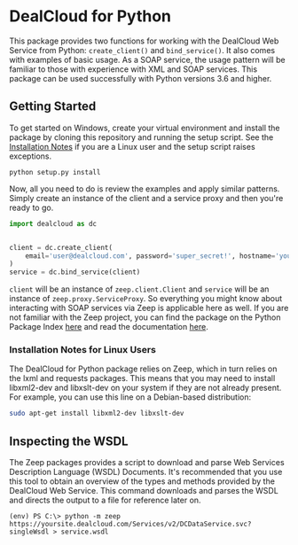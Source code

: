 # DealCloud for Python

This package provides two functions for working with the DealCloud Web Service
from Python: `create_client()` and `bind_service()`. It also comes with
examples of basic usage. As a SOAP service, the usage pattern will be familiar
to those with experience with XML and SOAP services. This package can be used
successfully with Python versions 3.6 and higher.


## Getting Started

To get started on Windows, create your virtual environment and install the
package by cloning this repository and running the setup script. See the 
[Installation Notes](https://github.com/holtjp/dealcloud-python#installation-notes-for-linux-users)
if you are a Linux user and the setup script raises exceptions.

```
python setup.py install
```

Now, all you need to do is review the examples and apply similar patterns.
Simply create an instance of the client and a service proxy and then you're
ready to go.

```python
import dealcloud as dc


client = dc.create_client(
    email='user@dealcloud.com', password='super_secret!', hostname='yoursite'
)
service = dc.bind_service(client)
```

`client` will be an instance of `zeep.client.Client` and `service` will be an
instance of `zeep.proxy.ServiceProxy`. So everything you might know about
interacting with SOAP services via Zeep is applicable here as well. If you
are not familiar with the Zeep project, you can find the package on the
Python Package Index [here](https://pypi.org/project/zeep/) and read the
documentation [here](https://python-zeep.readthedocs.io/en/master/).

### Installation Notes for Linux Users

The DealCloud for Python package relies on Zeep, which in turn relies on the
lxml and requests packages. This means that you may need to install libxml2-dev
and libxslt-dev on your system if they are not already present. For example,
you can use this line on a Debian-based distribution:

```bash
sudo apt-get install libxml2-dev libxslt-dev
```


## Inspecting the WSDL

The Zeep packages provides a script to download and parse Web Services
Description Language (WSDL) Documents. It's recommended that you use this tool
to obtain an overview of the types and methods provided by the DealCloud Web
Service. This command downloads and parses the WSDL and directs the output to a
file for reference later on.

```
(env) PS C:\> python -m zeep https://yoursite.dealcloud.com/Services/v2/DCDataService.svc?singleWsdl > service.wsdl
```
